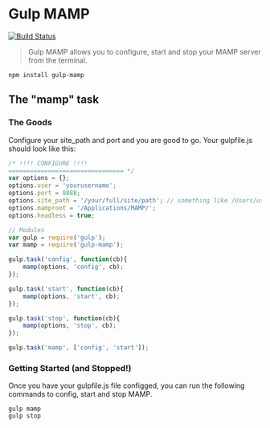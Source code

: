 # Gulp MAMP
[![Build Status](https://travis-ci.org/tonyspiro/gulp-mamp.svg?branch=master)](https://travis-ci.org/tonyspiro/gulp-mamp)

> Gulp MAMP allows you to configure, start and stop your MAMP server from the terminal.

```shell
npm install gulp-mamp
```

## The "mamp" task

### The Goods
Configure your site_path and port and you are good to go.  Your gulpfile.js should look like this:

```js
/* !!!! CONFIGURE !!!!
================================ */
var options = {};
options.user = 'yourusername';
options.port = 8888;
options.site_path = '/your/full/site/path'; // something like /Users/username/sites/mymampsite
options.mamproot = '/Applications/MAMP/';
options.headless = true;

// Modules
var gulp = require('gulp');
var mamp = require('gulp-mamp');

gulp.task('config', function(cb){
    mamp(options, 'config', cb);
});

gulp.task('start', function(cb){
    mamp(options, 'start', cb);
});

gulp.task('stop', function(cb){
    mamp(options, 'stop', cb);
});

gulp.task('mamp', ['config', 'start']);
```

### Getting Started (and Stopped!)
Once you have your gulpfile.js file configged, you can run the following commands to config, start and stop MAMP.
```
gulp mamp
gulp stop
```
